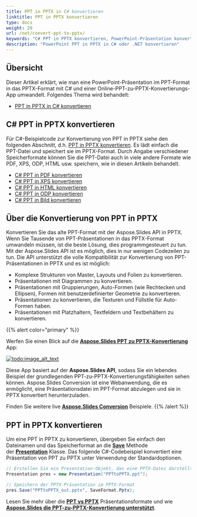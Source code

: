 ```yaml
---
title: PPT in PPTX in C# konvertieren
linktitle: PPT in PPTX konvertieren
type: docs
weight: 20
url: /net/convert-ppt-to-pptx/
keywords: "C# PPT in PPTX konvertieren, PowerPoint-Präsentation konvertieren, PPT in PPTX, C#, Csharp, .NET, Aspose.Slides"
description: "PowerPoint PPT in PPTX in C# oder .NET konvertieren"
---
```


## **Übersicht**

Dieser Artikel erklärt, wie man eine PowerPoint-Präsentation im PPT-Format in das PPTX-Format mit C# und einer Online-PPT-zu-PPTX-Konvertierungs-App umwandelt. Folgendes Thema wird behandelt:

- [PPT in PPTX in C# konvertieren](#convert-ppt-to-pptx)

## **C# PPT in PPTX konvertieren**

Für C#-Beispielcode zur Konvertierung von PPT in PPTX siehe den folgenden Abschnitt, d.h. [PPT in PPTX konvertieren](#convert-ppt-to-pptx). Es lädt einfach die PPT-Datei und speichert sie im PPTX-Format. Durch Angabe verschiedener Speicherformate können Sie die PPT-Datei auch in viele andere Formate wie PDF, XPS, ODP, HTML usw. speichern, wie in diesen Artikeln behandelt.

- [C# PPT in PDF konvertieren](https://docs.aspose.com/slides/net/convert-powerpoint-to-pdf/)
- [C# PPT in XPS konvertieren](https://docs.aspose.com/slides/net/convert-powerpoint-to-xps/)
- [C# PPT in HTML konvertieren](https://docs.aspose.com/slides/net/convert-powerpoint-to-html/)
- [C# PPT in ODP konvertieren](https://docs.aspose.com/slides/net/save-presentation/)
- [C# PPT in Bild konvertieren](https://docs.aspose.com/slides/net/convert-powerpoint-to-png/)

## **Über die Konvertierung von PPT in PPTX**
Konvertieren Sie das alte PPT-Format mit der Aspose.Slides API in PPTX. Wenn Sie Tausende von PPT-Präsentationen in das PPTX-Format umwandeln müssen, ist die beste Lösung, dies programmgesteuert zu tun. Mit der Aspose.Slides API ist es möglich, dies in nur wenigen Codezeilen zu tun. Die API unterstützt die volle Kompatibilität zur Konvertierung von PPT-Präsentationen in PPTX und es ist möglich:

- Komplexe Strukturen von Master, Layouts und Folien zu konvertieren.
- Präsentationen mit Diagrammen zu konvertieren.
- Präsentationen mit Gruppierungen, Auto-Formen (wie Rechtecken und Ellipsen), Formen mit benutzerdefinierter Geometrie zu konvertieren.
- Präsentationen zu konvertieren, die Texturen und Füllstile für Auto-Formen haben.
- Präsentationen mit Platzhaltern, Textfeldern und Textbehältern zu konvertieren.

{{% alert color="primary" %}} 

Werfen Sie einen Blick auf die [**Aspose.Slides PPT zu PPTX-Konvertierung**](https://products.aspose.app/slides/conversion/ppt-to-pptx) App:

[](https://products.aspose.app/slides/conversion/ppt-to-pptx)

[![todo:image_alt_text](ppt-to-pptx.png)](https://products.aspose.app/slides/conversion/ppt-to-pptx)

Diese App basiert auf der **Aspose.Slides API**, sodass Sie ein lebendes Beispiel der grundlegenden PPT-zu-PPTX-Konvertierungsfähigkeiten sehen können. Aspose.Slides Conversion ist eine Webanwendung, die es ermöglicht, eine Präsentationsdatei im PPT-Format abzulegen und sie in PPTX konvertiert herunterzuladen.

Finden Sie weitere live [**Aspose.Slides Conversion**](https://products.aspose.app/slides/conversion/) Beispiele.
{{% /alert %}} 


## **PPT in PPTX konvertieren**
Um eine PPT in PPTX zu konvertieren, übergeben Sie einfach den Dateinamen und das Speicherformat an die [**Save**](https://reference.aspose.com/slides/net/aspose.slides/presentation/methods/save/index) Methode der [**Presentation**](https://reference.aspose.com/slides/net/aspose.slides/presentation) Klasse. Das folgende C#-Codebeispiel konvertiert eine Präsentation von PPT zu PPTX unter Verwendung der Standardoptionen.

```c#
// Erstellen Sie ein Presentation-Objekt, das eine PPTX-Datei darstellt
Presentation pres = new Presentation("PPTtoPPTX.ppt");

// Speichern der PPTX-Präsentation im PPTX-Format
pres.Save("PPTtoPPTX_out.pptx", SaveFormat.Pptx);
```



Lesen Sie mehr über die [**PPT vs PPTX**](/slides/net/ppt-vs-pptx/) Präsentationsformate und wie [**Aspose.Slides die PPT-zu-PPTX-Konvertierung unterstützt**](/slides/net/convert-ppt-to-pptx/).
